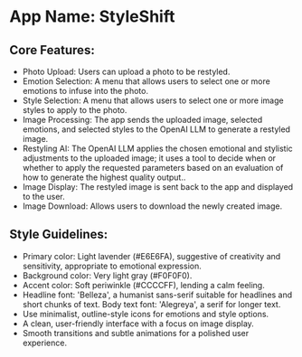 # **App Name**: StyleShift

## Core Features:

- Photo Upload: Users can upload a photo to be restyled.
- Emotion Selection: A menu that allows users to select one or more emotions to infuse into the photo.
- Style Selection: A menu that allows users to select one or more image styles to apply to the photo.
- Image Processing: The app sends the uploaded image, selected emotions, and selected styles to the OpenAI LLM to generate a restyled image.
- Restyling AI: The OpenAI LLM applies the chosen emotional and stylistic adjustments to the uploaded image; it uses a tool to decide when or whether to apply the requested parameters based on an evaluation of how to generate the highest quality output..
- Image Display: The restyled image is sent back to the app and displayed to the user.
- Image Download: Allows users to download the newly created image.

## Style Guidelines:

- Primary color: Light lavender (#E6E6FA), suggestive of creativity and sensitivity, appropriate to emotional expression.
- Background color: Very light gray (#F0F0F0).
- Accent color: Soft periwinkle (#CCCCFF), lending a calm feeling.
- Headline font: 'Belleza', a humanist sans-serif suitable for headlines and short chunks of text. Body text font: 'Alegreya', a serif for longer text.
- Use minimalist, outline-style icons for emotions and style options.
- A clean, user-friendly interface with a focus on image display.
- Smooth transitions and subtle animations for a polished user experience.